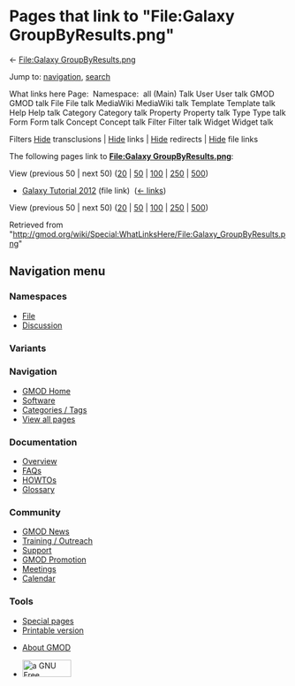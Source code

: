 <div id="mw-page-base" class="noprint">

</div>

<div id="mw-head-base" class="noprint">

</div>

<div id="content" class="mw-body" role="main">

<span id="top"></span>

<div id="mw-js-message" style="display:none;">

</div>



# <span dir="auto">Pages that link to "File:Galaxy GroupByResults.png"</span>

<div id="bodyContent">

<div id="contentSub">

← [File:Galaxy
GroupByResults.png](/wiki/File:Galaxy_GroupByResults.png "File:Galaxy GroupByResults.png")

</div>

<div id="jump-to-nav" class="mw-jump">

Jump to: [navigation](#mw-navigation), [search](#p-search)

</div>

<div id="mw-content-text">

What links here Page:  Namespace:  all (Main) Talk User User talk GMOD
GMOD talk File File talk MediaWiki MediaWiki talk Template Template talk
Help Help talk Category Category talk Property Property talk Type Type
talk Form Form talk Concept Concept talk Filter Filter talk Widget
Widget talk

Filters
[Hide](/mediawiki/index.php?title=Special:WhatLinksHere/File:Galaxy_GroupByResults.png&hidetrans=1 "Special:WhatLinksHere/File:Galaxy GroupByResults.png")
transclusions \|
[Hide](/mediawiki/index.php?title=Special:WhatLinksHere/File:Galaxy_GroupByResults.png&hidelinks=1 "Special:WhatLinksHere/File:Galaxy GroupByResults.png")
links \|
[Hide](/mediawiki/index.php?title=Special:WhatLinksHere/File:Galaxy_GroupByResults.png&hideredirs=1 "Special:WhatLinksHere/File:Galaxy GroupByResults.png")
redirects \|
[Hide](/mediawiki/index.php?title=Special:WhatLinksHere/File:Galaxy_GroupByResults.png&hideimages=1 "Special:WhatLinksHere/File:Galaxy GroupByResults.png")
file links

The following pages link to **[File:Galaxy
GroupByResults.png](/wiki/File:Galaxy_GroupByResults.png "File:Galaxy GroupByResults.png")**:

View (previous 50 \| next 50)
([20](/mediawiki/index.php?title=Special:WhatLinksHere/File:Galaxy_GroupByResults.png&limit=20 "Special:WhatLinksHere/File:Galaxy GroupByResults.png")
\|
[50](/mediawiki/index.php?title=Special:WhatLinksHere/File:Galaxy_GroupByResults.png&limit=50 "Special:WhatLinksHere/File:Galaxy GroupByResults.png")
\|
[100](/mediawiki/index.php?title=Special:WhatLinksHere/File:Galaxy_GroupByResults.png&limit=100 "Special:WhatLinksHere/File:Galaxy GroupByResults.png")
\|
[250](/mediawiki/index.php?title=Special:WhatLinksHere/File:Galaxy_GroupByResults.png&limit=250 "Special:WhatLinksHere/File:Galaxy GroupByResults.png")
\|
[500](/mediawiki/index.php?title=Special:WhatLinksHere/File:Galaxy_GroupByResults.png&limit=500 "Special:WhatLinksHere/File:Galaxy GroupByResults.png"))

- [Galaxy Tutorial
  2012](/wiki/Galaxy_Tutorial_2012 "Galaxy Tutorial 2012") (file link) ‎
  <span class="mw-whatlinkshere-tools">([←
  links](/mediawiki/index.php?title=Special:WhatLinksHere&target=Galaxy+Tutorial+2012 "Special:WhatLinksHere"))</span>

View (previous 50 \| next 50)
([20](/mediawiki/index.php?title=Special:WhatLinksHere/File:Galaxy_GroupByResults.png&limit=20 "Special:WhatLinksHere/File:Galaxy GroupByResults.png")
\|
[50](/mediawiki/index.php?title=Special:WhatLinksHere/File:Galaxy_GroupByResults.png&limit=50 "Special:WhatLinksHere/File:Galaxy GroupByResults.png")
\|
[100](/mediawiki/index.php?title=Special:WhatLinksHere/File:Galaxy_GroupByResults.png&limit=100 "Special:WhatLinksHere/File:Galaxy GroupByResults.png")
\|
[250](/mediawiki/index.php?title=Special:WhatLinksHere/File:Galaxy_GroupByResults.png&limit=250 "Special:WhatLinksHere/File:Galaxy GroupByResults.png")
\|
[500](/mediawiki/index.php?title=Special:WhatLinksHere/File:Galaxy_GroupByResults.png&limit=500 "Special:WhatLinksHere/File:Galaxy GroupByResults.png"))

</div>

<div class="printfooter">

Retrieved from
"<http://gmod.org/wiki/Special:WhatLinksHere/File:Galaxy_GroupByResults.png>"

</div>

<div id="catlinks" class="catlinks catlinks-allhidden">

</div>

<div class="visualClear">

</div>

</div>

</div>

<div id="mw-navigation">

## Navigation menu

<div id="mw-head">



<div id="left-navigation">

<div id="p-namespaces" class="vectorTabs" role="navigation"
aria-labelledby="p-namespaces-label">

### Namespaces

- <span id="ca-nstab-image"><a href="/wiki/File:Galaxy_GroupByResults.png" accesskey="c"
  title="View the file page [c]">File</a></span>
- <span id="ca-talk"><a
  href="/mediawiki/index.php?title=File_talk:Galaxy_GroupByResults.png&amp;action=edit&amp;redlink=1"
  accesskey="t"
  title="Discussion about the content page [t]">Discussion</a></span>

</div>

<div id="p-variants" class="vectorMenu emptyPortlet" role="navigation"
aria-labelledby="p-variants-label">

### 

### Variants[](#)

<div class="menu">

</div>

</div>

</div>

<div id="right-navigation">





</div>



</div>

</div>

</div>

<div id="mw-panel">

<div id="p-logo" role="banner">

<a href="/wiki/Main_Page"
style="background-image: url(http://gmod.org/images/GMOD-cogs.png);"
title="Visit the main page"></a>

</div>

<div id="p-Navigation" class="portal" role="navigation"
aria-labelledby="p-Navigation-label">

### Navigation

<div class="body">

- <span id="n-GMOD-Home">[GMOD Home](/wiki/Main_Page)</span>
- <span id="n-Software">[Software](/wiki/GMOD_Components)</span>
- <span id="n-Categories-.2F-Tags">[Categories /
  Tags](/wiki/Categories)</span>
- <span id="n-View-all-pages">[View all
  pages](/wiki/Special:AllPages)</span>

</div>

</div>

<div id="p-Documentation" class="portal" role="navigation"
aria-labelledby="p-Documentation-label">

### Documentation

<div class="body">

- <span id="n-Overview">[Overview](/wiki/Overview)</span>
- <span id="n-FAQs">[FAQs](/wiki/Category:FAQ)</span>
- <span id="n-HOWTOs">[HOWTOs](/wiki/Category:HOWTO)</span>
- <span id="n-Glossary">[Glossary](/wiki/Glossary)</span>

</div>

</div>

<div id="p-Community" class="portal" role="navigation"
aria-labelledby="p-Community-label">

### Community

<div class="body">

- <span id="n-GMOD-News">[GMOD News](/wiki/GMOD_News)</span>
- <span id="n-Training-.2F-Outreach">[Training /
  Outreach](/wiki/Training_and_Outreach)</span>
- <span id="n-Support">[Support](/wiki/Support)</span>
- <span id="n-GMOD-Promotion">[GMOD
  Promotion](/wiki/GMOD_Promotion)</span>
- <span id="n-Meetings">[Meetings](/wiki/Meetings)</span>
- <span id="n-Calendar">[Calendar](/wiki/Calendar)</span>

</div>

</div>

<div id="p-tb" class="portal" role="navigation"
aria-labelledby="p-tb-label">

### Tools

<div class="body">

- <span id="t-specialpages"><a href="/wiki/Special:SpecialPages" accesskey="q"
  title="A list of all special pages [q]">Special pages</a></span>
- <span id="t-print"><a
  href="/mediawiki/index.php?title=Special:WhatLinksHere/File:Galaxy_GroupByResults.png&amp;printable=yes"
  rel="alternate" accesskey="p"
  title="Printable version of this page [p]">Printable version</a></span>

</div>

</div>

</div>

</div>

<div id="footer" role="contentinfo">

- <span id="footer-places-about">[About
  GMOD](/wiki/GMOD:About "GMOD:About")</span>

<!-- -->

- <span id="footer-copyrightico">[<img src="http://www.gnu.org/graphics/gfdl-logo-small.png" width="88"
  height="31" alt="a GNU Free Documentation License" />](http://www.gnu.org/licenses/fdl-1.3.html)</span>


<div style="clear:both">

</div>

</div>
